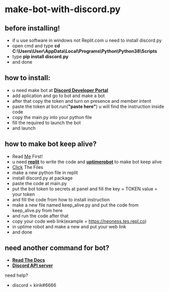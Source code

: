 # make-bot-with-discord.py

## before installing!
- if u use software in windows not Replit.com u need to install discord.py
- open cmd and type **cd C:\Users\User\AppData\Local\Programs\Python\Python38\Scripts**
- type **pip install discord.py**
- and done

## how to install:
- u need make bot at **[Discord Developer Portal](https://discord.com/developers/applications/)**
- add aplication and go to bot and make a bot
- after that copy the token and turn on presence and member intent
- paste the token at bot.run(**"paste here"**) u will find the instruction inside code
- copy the main.py into your python file
- fill the required to launch the bot
- and launch

## how to make bot keep alive?
- Read [Me](keepalivebot/README.md) First!
- u need **[replit](https://replit.com/~)** to write the code and **[uptimerobot](https://uptimerobot.com/)** to make bot keep alive
- [Click](keepalivebot/) The Files
- make a new python file in replit
- install discord.py at package
- paste the code at main.py
- put the bot token to secrets at panel and fill the key = TOKEN value = your token
- and fill the code from how to install instruction
- make a new file named keep_alive.py and put the code from keep_alive.py from here
- and run the code after that
- copy your code web link(example = https://neoness.tes.repl.co)
- in uptime robot and make a new and put your web link
- and done

## need another command for bot?
- **[Read The Docs](https://discordpy.readthedocs.io/en/latest/ext/commands/commands.html#)**
- **[Discord API server](https://discord.gg/discord-api)**

need help?
- discord = kirik#6666
